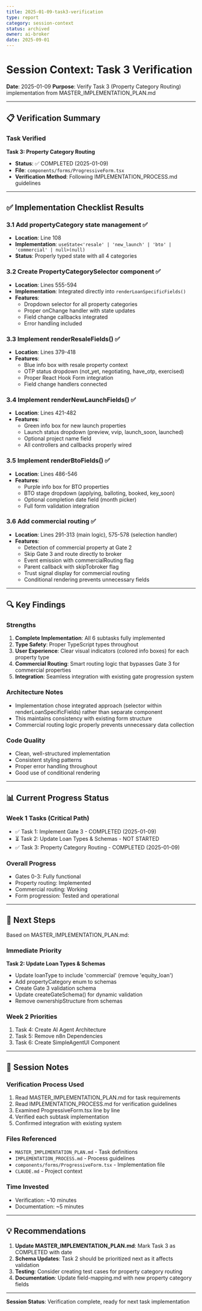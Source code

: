 ```yaml
---
title: 2025-01-09-task3-verification
type: report
category: session-context
status: archived
owner: ai-broker
date: 2025-09-01
---
```


# Session Context: Task 3 Verification
**Date**: 2025-01-09
**Purpose**: Verify Task 3 (Property Category Routing) implementation from MASTER_IMPLEMENTATION_PLAN.md

---

## 📋 Verification Summary

### Task Verified
**Task 3: Property Category Routing** 
- **Status**: ✅ COMPLETED (2025-01-09)
- **File**: `components/forms/ProgressiveForm.tsx`
- **Verification Method**: Following IMPLEMENTATION_PROCESS.md guidelines

---

## ✅ Implementation Checklist Results

### 3.1 Add propertyCategory state management ✅
- **Location**: Line 108
- **Implementation**: `useState<'resale' | 'new_launch' | 'bto' | 'commercial' | null>(null)`
- **Status**: Properly typed state with all 4 categories

### 3.2 Create PropertyCategorySelector component ✅
- **Location**: Lines 555-594
- **Implementation**: Integrated directly into `renderLoanSpecificFields()`
- **Features**:
  - Dropdown selector for all property categories
  - Proper onChange handler with state updates
  - Field change callbacks integrated
  - Error handling included

### 3.3 Implement renderResaleFields() ✅
- **Location**: Lines 379-418
- **Features**:
  - Blue info box with resale property context
  - OTP status dropdown (not_yet, negotiating, have_otp, exercised)
  - Proper React Hook Form integration
  - Field change handlers connected

### 3.4 Implement renderNewLaunchFields() ✅
- **Location**: Lines 421-482
- **Features**:
  - Green info box for new launch properties
  - Launch status dropdown (preview, vvip, launch_soon, launched)
  - Optional project name field
  - All controllers and callbacks properly wired

### 3.5 Implement renderBtoFields() ✅
- **Location**: Lines 486-546
- **Features**:
  - Purple info box for BTO properties
  - BTO stage dropdown (applying, balloting, booked, key_soon)
  - Optional completion date field (month picker)
  - Full form validation integration

### 3.6 Add commercial routing ✅
- **Location**: Lines 291-313 (main logic), 575-578 (selection handler)
- **Features**:
  - Detection of commercial property at Gate 2
  - Skip Gate 3 and route directly to broker
  - Event emission with commercialRouting flag
  - Parent callback with skipTobroker flag
  - Trust signal display for commercial routing
  - Conditional rendering prevents unnecessary fields

---

## 🔍 Key Findings

### Strengths
1. **Complete Implementation**: All 6 subtasks fully implemented
2. **Type Safety**: Proper TypeScript types throughout
3. **User Experience**: Clear visual indicators (colored info boxes) for each property type
4. **Commercial Routing**: Smart routing logic that bypasses Gate 3 for commercial properties
5. **Integration**: Seamless integration with existing gate progression system

### Architecture Notes
- Implementation chose integrated approach (selector within renderLoanSpecificFields) rather than separate component
- This maintains consistency with existing form structure
- Commercial routing logic properly prevents unnecessary data collection

### Code Quality
- Clean, well-structured implementation
- Consistent styling patterns
- Proper error handling throughout
- Good use of conditional rendering

---

## 📊 Current Progress Status

### Week 1 Tasks (Critical Path)
- ✅ Task 1: Implement Gate 3 - COMPLETED (2025-01-09)
- ⏳ Task 2: Update Loan Types & Schemas - NOT STARTED
- ✅ Task 3: Property Category Routing - COMPLETED (2025-01-09)

### Overall Progress
- Gates 0-3: Fully functional
- Property routing: Implemented
- Commercial routing: Working
- Form progression: Tested and operational

---

## 🚀 Next Steps

Based on MASTER_IMPLEMENTATION_PLAN.md:

### Immediate Priority
**Task 2: Update Loan Types & Schemas**
- Update loanType to include 'commercial' (remove 'equity_loan')
- Add propertyCategory enum to schemas
- Create Gate 3 validation schema
- Update createGateSchema() for dynamic validation
- Remove ownershipStructure from schemas

### Week 2 Priorities
1. Task 4: Create AI Agent Architecture
2. Task 5: Remove n8n Dependencies
3. Task 6: Create SimpleAgentUI Component

---

## 📝 Session Notes

### Verification Process Used
1. Read MASTER_IMPLEMENTATION_PLAN.md for task requirements
2. Read IMPLEMENTATION_PROCESS.md for verification guidelines
3. Examined ProgressiveForm.tsx line by line
4. Verified each subtask implementation
5. Confirmed integration with existing system

### Files Referenced
- `MASTER_IMPLEMENTATION_PLAN.md` - Task definitions
- `IMPLEMENTATION_PROCESS.md` - Process guidelines
- `components/forms/ProgressiveForm.tsx` - Implementation file
- `CLAUDE.md` - Project context

### Time Invested
- Verification: ~10 minutes
- Documentation: ~5 minutes

---

## 💡 Recommendations

1. **Update MASTER_IMPLEMENTATION_PLAN.md**: Mark Task 3 as COMPLETED with date
2. **Schema Updates**: Task 2 should be prioritized next as it affects validation
3. **Testing**: Consider creating test cases for property category routing
4. **Documentation**: Update field-mapping.md with new property category fields

---

**Session Status**: Verification complete, ready for next task implementation